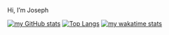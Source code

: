 Hi, I’m Joseph

[![my GitHub stats](https://github-readme-stats.vercel.app/api?username=josephnglynn)](https://github.com/anuraghazra/github-readme-stats)
[![Top Langs](https://github-readme-stats.vercel.app/api/top-langs/?username=josephnglynn&theme=slateorange&show_icons=true)](https://github.com/anuraghazra/github-readme-stats)
[![my wakatime stats](https://github-readme-stats.vercel.app/api/wakatime?username=josephnglynn&theme=slateorange&show_icons=true)](https://github.com/anuraghazra/github-readme-stats)

<!---
josephnglynn/josephnglynn is a ✨ special ✨ repository because its `README.md` (this file) appears on your GitHub profile.
You can click the Preview link to take a look at your changes.
--->

